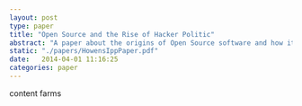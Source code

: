 ```yaml
---
layout: post
type: paper
title: "Open Source and the Rise of Hacker Politic"
abstract: "A paper about the origins of Open Source software and how it led to the creation of a hacker politic. It was written in March 2014 for a course."
static: "./papers/HowensIppPaper.pdf"
date:   2014-04-01 11:16:25
categories: paper
---
```


content farms
